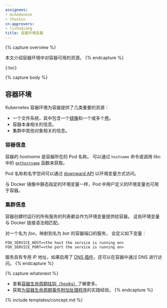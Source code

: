 ```yaml
---
assignees:
- mikedanese
- thockin
cn-approvers:
- lichuqiang
title: 容器环境变量
---
```



{% capture overview %}


本文介绍容器环境中对容器可用的资源。 
{% endcapture %}

{:toc}

{% capture body %}


## 容器环境

Kubernetes 容器环境为容器提供了几类重要的资源：

* 一个文件系统，其中包含一个[镜像](/docs/concepts/containers/images/)和一个或多个[卷](/docs/concepts/storage/volumes/)。
* 容器本身相关的信息。
* 集群中其他对象相关的信息。

### 容器信息

容器的 *hostname* 是容器所在的 Pod 名称。 可以通过 `hostname` 命令或调用 libc 中的
[`gethostname`](http://man7.org/linux/man-pages/man2/gethostname.2.html)
函数来获取。

Pod 名称和名字空间可以通过
[downward API](/docs/tasks/inject-data-application/downward-api-volume-expose-pod-information/) 以环境变量方式访问。

与 Docker 镜像中静态指定的环境变量一样，Pod 中用户定义的环境变量也可用于容器。

### 集群信息

容器创建时运行的所有服务的列表都会作为环境变量提供给容器。
这些环境变量与 Docker 链接语法相匹配。

对一个名为 *foo*，映射到名为 *bar* 的容器端口的服务，
会定义如下变量：

```shell
FOO_SERVICE_HOST=<the host the service is running on>
FOO_SERVICE_PORT=<the port the service is running on>
```


服务具有专用 IP 地址，如果启用了 [DNS 插件](http://releases.k8s.io/{{page.githubbranch}}/cluster/addons/dns/)，还可以在容器中通过 DNS 进行访问。
{% endcapture %}

{% capture whatsnext %}


* 查看[容器生命周期挂钩（hooks）](/docs/concepts/containers/container-lifecycle-hooks/)了解更多。
* 获取[为容器生命周期事件附加处理程序](/docs/tasks/configure-pod-container/attach-handler-lifecycle-event/)的实践经验。
{% endcapture %}

{% include templates/concept.md %}
